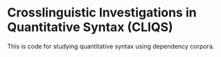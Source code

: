 # Crosslinguistic Investigations in Quantitative Syntax (CLIQS)

This is code for studying quantitative syntax using dependency corpora. 